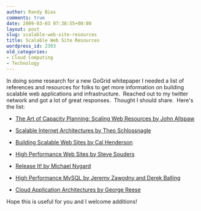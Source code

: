 ```yaml
---
author: Randy Bias
comments: true
date: 2009-03-03 07:38:55+00:00
layout: post
slug: scalable-web-site-resources
title: Scalable Web Site Resources
wordpress_id: 2393
old_categories:
- Cloud Computing
- Technology
---
```


In doing some research for a new GoGrid whitepaper I needed a list of references and resources for folks to get more information on building scalable web applications and infrastructure.  Reached out to my twitter network and got a lot of great responses.  Thought I should share.  Here's the list:



	
  * [The Art of Capacity Planning: Scaling Web Resources by John Allspaw](http://www.amazon.com/Art-Capacity-Planning-Scaling-Resources/dp/0596518579)

	
  * [Scalable Internet Architectures by Theo Schlossnagle](http://www.amazon.com/Scalable-Internet-Architectures-Developers-Library/dp/067232699X)

	
  * [Building Scalable Web Sites by Cal Henderson](http://www.amazon.com/Building-Scalable-Web-Sites-applications/dp/0596102356/ref=pd_sim_dbs_b_5)

	
  * [High Performance Web Sites by Steve Souders](http://www.amazon.com/High-Performance-Web-Sites-Essential/dp/0596529309/ref=pd_sim_dbs_b_3)

	
  * [Release It! by Michael Nygard](http://www.amazon.com/Release-Production-Ready-Software-Pragmatic-Programmers/dp/0978739213)

	
  * [High Performance MySQL by Jeremy Zawodny and Derek Balling](http://www.amazon.com/High-Performance-MySQL-Jeremy-Zawodny/dp/0596003064)

	
  * [Cloud Application Architectures by George Reese](http://www.amazon.com/Cloud-Application-Architectures-Applications-Infrastructure/dp/0596156367)


Hope this is useful for you and I welcome additions!
